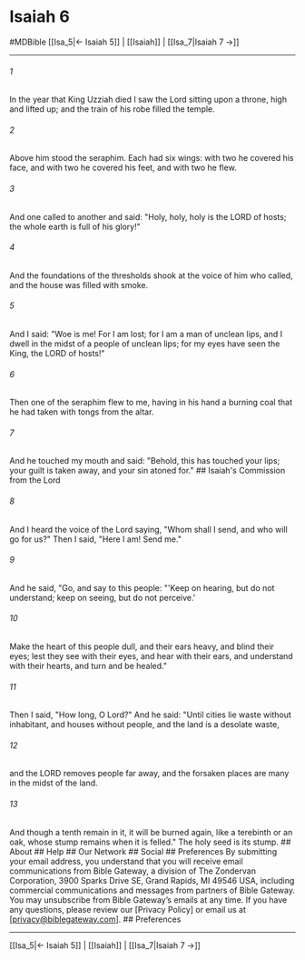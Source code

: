 # Isaiah 6
#MDBible
[[Isa_5|← Isaiah 5]] | [[Isaiah]] | [[Isa_7|Isaiah 7 →]]

***






###### 1 


In the year that King Uzziah died I saw the Lord sitting upon a throne, high and lifted up; and the train of his robe filled the temple. 





###### 2 


Above him stood the seraphim. Each had six wings: with two he covered his face, and with two he covered his feet, and with two he flew. 





###### 3 


And one called to another and said: "Holy, holy, holy is the LORD of hosts; the whole earth is full of his glory!" 





###### 4 


And the foundations of the thresholds shook at the voice of him who called, and the house was filled with smoke. 





###### 5 


And I said: "Woe is me! For I am lost; for I am a man of unclean lips, and I dwell in the midst of a people of unclean lips; for my eyes have seen the King, the LORD of hosts!" 





###### 6 


Then one of the seraphim flew to me, having in his hand a burning coal that he had taken with tongs from the altar. 





###### 7 


And he touched my mouth and said: "Behold, this has touched your lips; your guilt is taken away, and your sin atoned for." ## Isaiah's Commission from the Lord 





###### 8 


And I heard the voice of the Lord saying, "Whom shall I send, and who will go for us?" Then I said, "Here I am! Send me." 





###### 9 


And he said, "Go, and say to this people: "'Keep on hearing, but do not understand; keep on seeing, but do not perceive.' 





###### 10 


Make the heart of this people dull, and their ears heavy, and blind their eyes; lest they see with their eyes, and hear with their ears, and understand with their hearts, and turn and be healed." 





###### 11 


Then I said, "How long, O Lord?" And he said: "Until cities lie waste without inhabitant, and houses without people, and the land is a desolate waste, 





###### 12 


and the LORD removes people far away, and the forsaken places are many in the midst of the land. 





###### 13 


And though a tenth remain in it, it will be burned again, like a terebinth or an oak, whose stump remains when it is felled." The holy seed is its stump. ## About ## Help ## Our Network ## Social ## Preferences By submitting your email address, you understand that you will receive email communications from Bible Gateway, a division of The Zondervan Corporation, 3900 Sparks Drive SE, Grand Rapids, MI 49546 USA, including commercial communications and messages from partners of Bible Gateway. You may unsubscribe from Bible Gateway&rsquo;s emails at any time. If you have any questions, please review our [Privacy Policy] or email us at [privacy@biblegateway.com]. ## Preferences

***

[[Isa_5|← Isaiah 5]] | [[Isaiah]] | [[Isa_7|Isaiah 7 →]]
